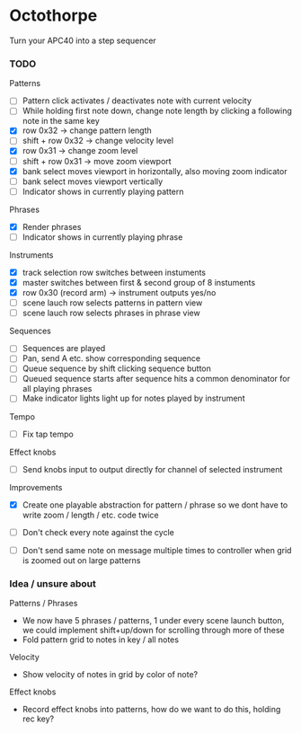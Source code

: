 
# Octothorpe

Turn your APC40 into a step sequencer


### TODO 
Patterns
- [ ] Pattern click activates / deactivates note with current velocity
- [ ] While holding first note down, change note length by clicking a following note in the same key
- [X] row 0x32 -> change pattern length
- [ ] shift + row 0x32 -> change velocity level
- [X] row 0x31 -> change zoom level
- [ ] shift + row 0x31 -> move zoom viewport
- [X] bank select moves viewport in horizontally, also moving zoom indicator
- [ ] bank select moves viewport vertically
- [ ] Indicator shows in currently playing pattern

Phrases
- [X] Render phrases
- [ ] Indicator shows in currently playing phrase

Instruments
- [X] track selection row switches between instuments
- [X] master switches between first & second group of 8 instuments
- [X] row 0x30 (record arm) -> instrument outputs yes/no
- [ ] scene lauch row selects patterns in pattern view
- [ ] scene lauch row selects phrases in phrase view

Sequences
- [ ] Sequences are played
- [ ] Pan, send A etc. show corresponding sequence
- [ ] Queue sequence by shift clicking sequence button
- [ ] Queued sequence starts after sequence hits a common denominator for all playing phrases
- [ ] Make indicator lights light up for notes played by instrument

Tempo
- [ ] Fix tap tempo

Effect knobs
- [ ] Send knobs input to output directly for channel of selected instrument

Improvements
- [X] Create one playable abstraction for pattern / phrase so we dont have to write zoom / length / etc. code twice
- [ ] Don't check every note against the cycle
- [ ] Don't send same note on message multiple times to controller when grid is zoomed out on large patterns


### Idea / unsure about
Patterns / Phrases
- We now have 5 phrases / patterns, 1 under every scene launch button, we could implement shift+up/down for scrolling through more of these
- Fold pattern grid to notes in key / all notes

Velocity
- Show velocity of notes in grid by color of note?

Effect knobs
- Record effect knobs into patterns, how do we want to do this, holding rec key?
